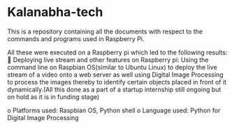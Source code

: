 # Kalanabha-tech
This is a repository containing all the documents with respect to the commands and programs used in Raspberry Pi.

All these were executed on a Raspberry pi which led to the following results:<br/>
   	Deploying live stream and other features on Raspberry pi:
        Using the command line on Raspbian OS(similar to Ubuntu Linux) to deploy the live stream of a video onto a web server
        as well using Digital Image Processing to process the images thereby to identify certain objects placed in front of it 
        dynamically.(All this done as a part of a startup internship still ongoing but on hold as it is in funding stage)
        
o	Platforms used: Raspbian OS, Python shell
o	Language used: Python for Digital Image Processing

